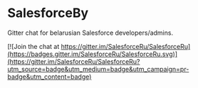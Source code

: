 # SalesforceBy

Gitter chat for belarusian Salesforce developers/admins.

[![Join the chat at https://gitter.im/SalesforceRu/SalesforceRu](https://badges.gitter.im/SalesforceRu/SalesforceRu.svg)](https://gitter.im/SalesforceRu/SalesforceRu?utm_source=badge&utm_medium=badge&utm_campaign=pr-badge&utm_content=badge)

